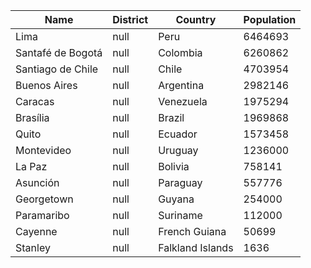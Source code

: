 | Name| District | Country | Population | 
| --- | --- | --- | --- |
| Lima | null | Peru | 6464693 |
| Santafé de Bogotá | null | Colombia | 6260862 |
| Santiago de Chile | null | Chile | 4703954 |
| Buenos Aires | null | Argentina | 2982146 |
| Caracas | null | Venezuela | 1975294 |
| Brasília | null | Brazil | 1969868 |
| Quito | null | Ecuador | 1573458 |
| Montevideo | null | Uruguay | 1236000 |
| La Paz | null | Bolivia | 758141 |
| Asunción | null | Paraguay | 557776 |
| Georgetown | null | Guyana | 254000 |
| Paramaribo | null | Suriname | 112000 |
| Cayenne | null | French Guiana | 50699 |
| Stanley | null | Falkland Islands | 1636 |
